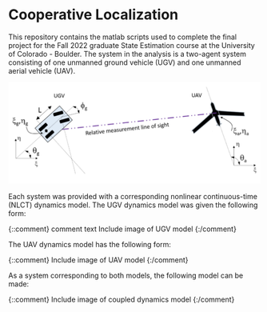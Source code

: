 # Cooperative Localization

This repository contains the matlab scripts used to complete the final project for the Fall 2022 graduate State Estimation course at the University of Colorado - Boulder. The system in the analysis is a two-agent system consisting of one unmanned ground vehicle (UGV) and one unmanned aerial vehicle (UAV).

![Image of system](images/dynamical_system.png)

Each system was provided with a corresponding nonlinear continuous-time (NLCT) dynamics model. The UGV dynamics model was given the following form:

{::comment}
comment text
  Include image of UGV model
{:/comment}

The UAV dynamics model has the following form:

{::comment}
  Include image of UAV model
{:/comment}

As a system corresponding to both models, the following model can be made:

{::comment}
  Include image of coupled dynamics model
{:/comment}

